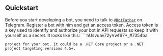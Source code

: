 ## Quickstart
Before you start developing a bot, you need to talk to [```@BotFather```](https://t.me/botfather)
on Telegram. Register a bot with him and get an access token.
Access token is a key used to identify and authorize your bot
in API requests so keep it with yourself as a secret. It looks like this: ```
hUsvuav72yVwf97*_#7354ba
```Now you have a bot, it's time to bring it to life! Create a new console
project for your bot. It could be a .NET Core project or a .NET project targeting versions 4.5+.

